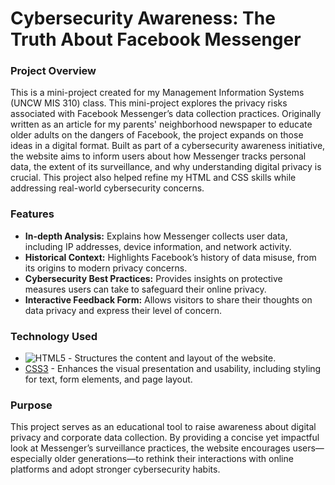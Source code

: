 # Cybersecurity Awareness: The Truth About Facebook Messenger
### Project Overview  
This is a mini-project created for my Management Information Systems (UNCW MIS 310) class. This mini-project explores the privacy risks associated with Facebook Messenger’s data collection practices. Originally written as an article for my parents' neighborhood newspaper to educate older adults on the dangers of Facebook, the project expands on those ideas in a digital format. Built as part of a cybersecurity awareness initiative, the website aims to inform users about how Messenger tracks personal data, the extent of its surveillance, and why understanding digital privacy is crucial. This project also helped refine my HTML and CSS skills while addressing real-world cybersecurity concerns.  

### Features  
- **In-depth Analysis:** Explains how Messenger collects user data, including IP addresses, device information, and network activity.  
- **Historical Context:** Highlights Facebook’s history of data misuse, from its origins to modern privacy concerns.  
- **Cybersecurity Best Practices:** Provides insights on protective measures users can take to safeguard their online privacy.  
- **Interactive Feedback Form:** Allows visitors to share their thoughts on data privacy and express their level of concern.  

### Technology Used  
- ![HTML5](https://img.shields.io/badge/html5-%23E34F26.svg?style=flat-square&logo=html5&logoColor=white) - Structures the content and layout of the website.  
- [CSS3](https://img.shields.io/badge/css3-%231572B6.svg?style=flat-square&logo=css3&logoColor=white) - Enhances the visual presentation and usability, including styling for text, form elements, and page layout.  

### Purpose  
This project serves as an educational tool to raise awareness about digital privacy and corporate data collection. By providing a concise yet impactful look at Messenger’s surveillance practices, the website encourages users—especially older generations—to rethink their interactions with online platforms and adopt stronger cybersecurity habits.
